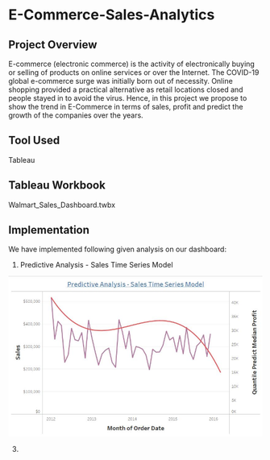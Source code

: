 # E-Commerce-Sales-Analytics

## Project Overview
E-commerce (electronic commerce) is the activity of electronically buying or selling of products on online services or over the Internet. The COVID-19 global e-commerce surge was initially born out of necessity. Online shopping provided a practical alternative as retail locations closed and people stayed in to avoid the virus. Hence, in this project we propose to show the trend in E-Commerce in terms of sales, profit and predict the growth of the companies over the years.

## Tool Used
Tableau

## Tableau Workbook
Walmart_Sales_Dashboard.twbx

## Implementation
We have implemented following given analysis on our dashboard:
1. Predictive Analysis - Sales Time Series Model
 
![alt text](img/Predictive-Sales-Analysis.JPG) 

3. 
